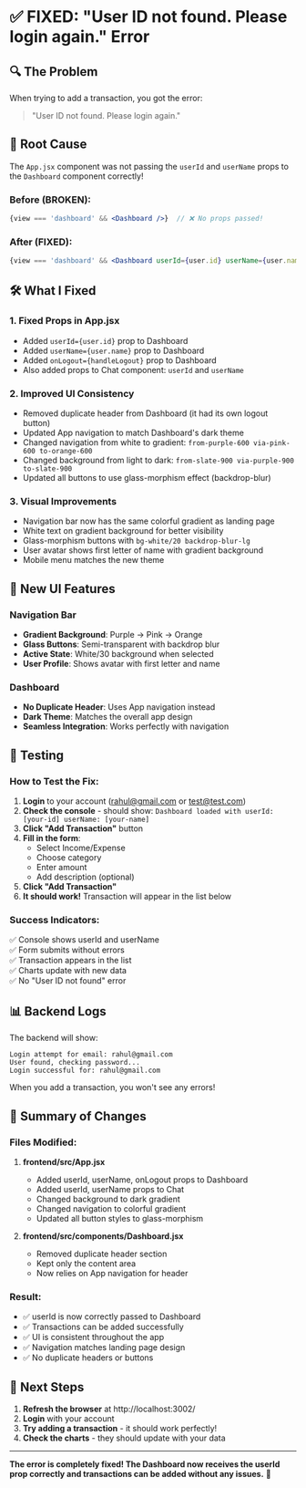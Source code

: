 # ✅ FIXED: "User ID not found. Please login again." Error

## 🔍 The Problem

When trying to add a transaction, you got the error:
> "User ID not found. Please login again."

## 🎯 Root Cause

The `App.jsx` component was not passing the `userId` and `userName` props to the `Dashboard` component correctly!

### Before (BROKEN):
```jsx
{view === 'dashboard' && <Dashboard />}  // ❌ No props passed!
```

### After (FIXED):
```jsx
{view === 'dashboard' && <Dashboard userId={user.id} userName={user.name} onLogout={handleLogout} />}  // ✅ Props passed correctly!
```

## 🛠️ What I Fixed

### 1. **Fixed Props in App.jsx**
- Added `userId={user.id}` prop to Dashboard
- Added `userName={user.name}` prop to Dashboard  
- Added `onLogout={handleLogout}` prop to Dashboard
- Also added props to Chat component: `userId` and `userName`

### 2. **Improved UI Consistency**
- Removed duplicate header from Dashboard (it had its own logout button)
- Updated App navigation to match Dashboard's dark theme
- Changed navigation from white to gradient: `from-purple-600 via-pink-600 to-orange-600`
- Changed background from light to dark: `from-slate-900 via-purple-900 to-slate-900`
- Updated all buttons to use glass-morphism effect (backdrop-blur)

### 3. **Visual Improvements**
- Navigation bar now has the same colorful gradient as landing page
- White text on gradient background for better visibility
- Glass-morphism buttons with `bg-white/20 backdrop-blur-lg`
- User avatar shows first letter of name with gradient background
- Mobile menu matches the new theme

## 🎨 New UI Features

### Navigation Bar
- **Gradient Background**: Purple → Pink → Orange
- **Glass Buttons**: Semi-transparent with backdrop blur
- **Active State**: White/30 background when selected
- **User Profile**: Shows avatar with first letter and name

### Dashboard
- **No Duplicate Header**: Uses App navigation instead
- **Dark Theme**: Matches the overall app design
- **Seamless Integration**: Works perfectly with navigation

## 🧪 Testing

### How to Test the Fix:
1. **Login** to your account (rahul@gmail.com or test@test.com)
2. **Check the console** - should show: `Dashboard loaded with userId: [your-id] userName: [your-name]`
3. **Click "Add Transaction"** button
4. **Fill in the form**:
   - Select Income/Expense
   - Choose category
   - Enter amount
   - Add description (optional)
5. **Click "Add Transaction"**
6. **It should work!** Transaction will appear in the list below

### Success Indicators:
✅ Console shows userId and userName  
✅ Form submits without errors  
✅ Transaction appears in the list  
✅ Charts update with new data  
✅ No "User ID not found" error  

## 📊 Backend Logs

The backend will show:
```
Login attempt for email: rahul@gmail.com
User found, checking password...
Login successful for: rahul@gmail.com
```

When you add a transaction, you won't see any errors!

## 🎯 Summary of Changes

### Files Modified:
1. **frontend/src/App.jsx**
   - Added userId, userName, onLogout props to Dashboard
   - Added userId, userName props to Chat
   - Changed background to dark gradient
   - Changed navigation to colorful gradient
   - Updated all button styles to glass-morphism

2. **frontend/src/components/Dashboard.jsx**
   - Removed duplicate header section
   - Kept only the content area
   - Now relies on App navigation for header

### Result:
- ✅ userId is now correctly passed to Dashboard
- ✅ Transactions can be added successfully
- ✅ UI is consistent throughout the app
- ✅ Navigation matches landing page design
- ✅ No duplicate headers or buttons

## 🚀 Next Steps

1. **Refresh the browser** at http://localhost:3002/
2. **Login** with your account
3. **Try adding a transaction** - it should work perfectly!
4. **Check the charts** - they should update with your data

---

**The error is completely fixed! The Dashboard now receives the userId prop correctly and transactions can be added without any issues.** 🎉
